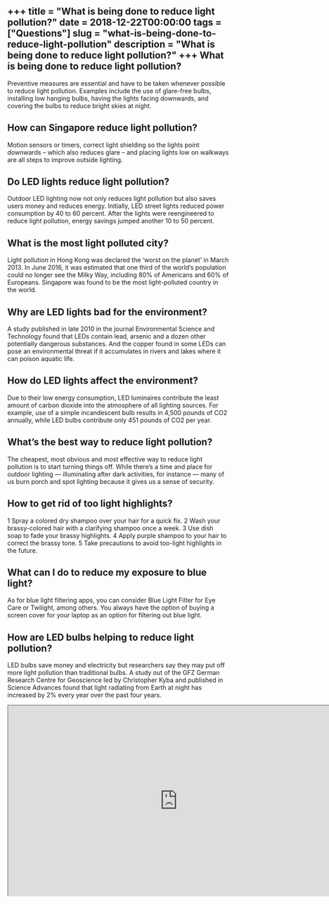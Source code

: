 +++
title = "What is being done to reduce light pollution?"
date = 2018-12-22T00:00:00
tags = ["Questions"]
slug = "what-is-being-done-to-reduce-light-pollution"
description = "What is being done to reduce light pollution?"
+++
What is being done to reduce light pollution?
---------------------------------------------

Preventive measures are essential and have to be taken whenever possible to reduce light pollution. Examples include the use of glare-free bulbs, installing low hanging bulbs, having the lights facing downwards, and covering the bulbs to reduce bright skies at night.

How can Singapore reduce light pollution?
-----------------------------------------

Motion sensors or timers, correct light shielding so the lights point downwards – which also reduces glare – and placing lights low on walkways are all steps to improve outside lighting.

Do LED lights reduce light pollution?
-------------------------------------

Outdoor LED lighting now not only reduces light pollution but also saves users money and reduces energy. Initially, LED street lights reduced power consumption by 40 to 60 percent. After the lights were reengineered to reduce light pollution, energy savings jumped another 10 to 50 percent.

What is the most light polluted city?
-------------------------------------

Light pollution in Hong Kong was declared the ‘worst on the planet’ in March 2013. In June 2016, it was estimated that one third of the world’s population could no longer see the Milky Way, including 80% of Americans and 60% of Europeans. Singapore was found to be the most light-polluted country in the world.

Why are LED lights bad for the environment?
-------------------------------------------

A study published in late 2010 in the journal Environmental Science and Technology found that LEDs contain lead, arsenic and a dozen other potentially dangerous substances. And the copper found in some LEDs can pose an environmental threat if it accumulates in rivers and lakes where it can poison aquatic life.

How do LED lights affect the environment?
-----------------------------------------

Due to their low energy consumption, LED luminaires contribute the least amount of carbon dioxide into the atmosphere of all lighting sources. For example, use of a simple incandescent bulb results in 4,500 pounds of CO2 annually, while LED bulbs contribute only 451 pounds of CO2 per year.

What’s the best way to reduce light pollution?
----------------------------------------------

The cheapest, most obvious and most effective way to reduce light pollution is to start turning things off. While there’s a time and place for outdoor lighting — illuminating after dark activities, for instance — many of us burn porch and spot lighting because it gives us a sense of security.

How to get rid of too light highlights?
---------------------------------------

1 Spray a colored dry shampoo over your hair for a quick fix. 2 Wash your brassy-colored hair with a clarifying shampoo once a week. 3 Use dish soap to fade your brassy highlights. 4 Apply purple shampoo to your hair to correct the brassy tone. 5 Take precautions to avoid too-light highlights in the future.

What can I do to reduce my exposure to blue light?
--------------------------------------------------

As for blue light filtering apps, you can consider Blue Light Filter for Eye Care or Twilight, among others. You always have the option of buying a screen cover for your laptop as an option for filtering out blue light.

How are LED bulbs helping to reduce light pollution?
----------------------------------------------------

LED bulbs save money and electricity but researchers say they may put off more light pollution than traditional bulbs. A study out of the GFZ German Research Centre for Geoscience led by Christopher Kyba and published in Science Advances found that light radiating from Earth at night has increased by 2% every year over the past four years.

<iframe allow="accelerometer; autoplay; clipboard-write; encrypted-media; gyroscope; picture-in-picture" allowfullscreen="" class="__youtube_prefs__  epyt-is-override  no-lazyload" data-no-lazy="1" data-origheight="433" data-origwidth="770" data-skipgform_ajax_framebjll="" height="433" id="_ytid_90280" loading="lazy" src="https://www.youtube.com/embed/_8tvpreHek4?enablejsapi=1&autoplay=0&cc_load_policy=0&cc_lang_pref=&iv_load_policy=1&loop=0&modestbranding=0&rel=1&fs=1&playsinline=0&autohide=2&theme=dark&color=red&controls=1&" title="YouTube player" width="770"></iframe>